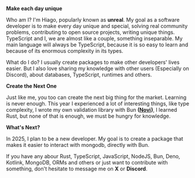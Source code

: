 **Make each day unique**

Who am I? I'm Hiago, popularly known as **unreal**. My goal as a software developer is to make every day unique and special, solving real community problems, contributing to open source projects, writing unique things. TypeScript and I, we are almost like a couple, something inseparable. My main language will always be TypeScript, because it is so easy to learn and because of its enormous complexity in its types.

What do I do? I usually create packages to make other developers' lives easier. But I also love sharing my knowledge with other users (Especially on Discord), about databases, TypeScript, runtimes and others.

**Create the Next One**

Just like me, you too can create the next big thing for the market. Learning is never enough. This year I experienced a lot of interesting things, like type complexity, I wrote my own validation library with Bun **([Novi](https://github.com/yUnreal/novi))**, I learned Rust, but none of that is enough, we must be hungry for knowledge.

**What's Next?**

In 2025, I plan to be a new developer. My goal is to create a package that makes it easier to interact with mongodb, directly with Bun.

If you have any abour Rust, TypeScript, JavaScript, NodeJS, Bun, Deno, Kotlink, MongoDB, ORMs and others or just want to contribute with something, don't hesitate to message me on **X** or **Discord**.
